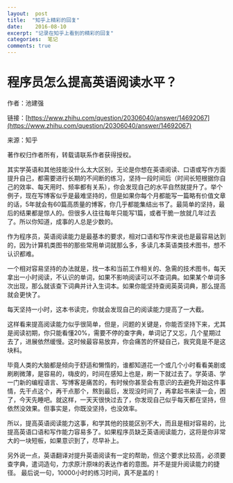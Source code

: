 ```yaml
---
layout:  post
title:  "知乎上精彩的回复"
date:    2016-08-10
excerpt: "记录在知乎上看到的精彩的回复"
categories:  笔记
comments: true
---
```




# 程序员怎么提高英语阅读水平？

作者：池建强

链接：[https://www.zhihu.com/question/20306040/answer/14692067](https://www.zhihu.com/question/20306040/answer/14692067)

来源：知乎

著作权归作者所有，转载请联系作者获得授权。

其实学英语和其他技能没什么太大区别，无论是你想在英语阅读、口语或写作方面提升自己，都需要进行长期的不间断的练习，坚持一段时间后（时间长短根据你自己的效率、每天用时、频率都有关系），你会发现自己的水平自然就提升了。举个例子，现在写博客似乎是最难坚持的，但是如果你每个月都能写一篇略有价值文章的话，5年就会有60篇高质量的博客，你几乎都能集结出书了。最简单的坚持，最后的结果都是惊人的。但很多人往往每年只能写1篇，或者干脆一放就几年过去了。所以你知道，成事的人总是少数的。

作为程序员，英语阅读能力是最基本的要求，相对口语和写作来说也是最容易达到的，因为计算机类图书的那些常用单词就那么多，多读几本英语类技术图书，想不认识都难。

一个相对容易坚持的办法就是，找一本和当前工作相关的、急需的技术图书，每天拿出一小时阅读，不认识的单词，如果不影响阅读可以不查词典。如果某个单词多次出现，那么就该查下词典并计入生词本。如果你能坚持查阅英英词典，那么提高就会更快了。

每天坚持一小时，这本书读完，你就会发现自己的阅读能力提高了一大截。

这样看来提高阅读能力似乎很简单，但是，问题的关键是，你能否坚持下来，尤其是阅读初期，你只能看懂20%，需要不停的查字典，单词记了又忘，几个星期过去了，进展依然缓慢。这时候最容易放弃，你会痛苦的怀疑自己，我究竟是不是这块料。

毕竟人类的大脑都是倾向于舒适和懒惰的，谁都知道花一个或几个小时看看美剧或刷刷微薄，是容易的，嗨皮的，时间在感知上也是，刷一下就过去了。学英语、学一门新的编程语言、写博客是痛苦的，有时候你甚至会有意识的去避免开始这件事情，先干点这个，再干点那个，熬到最后，发现没时间了，再拿起书来读一会，困了，今天先睡吧。就这样，一天天很快过去了，你发现自己似乎每天都在坚持，但依然没效果。但事实是，你既没坚持，也没效率。

所以，提高英语阅读能力这事，和学其他的技能区别不大，而且是相对容易的，比提高英语口语和写作能力容易多了。如果程序员缺乏英语阅读能力，这将是你非常大的一块短板，如果意识到了，尽早补上。

另外说一点，英语翻译对提升英语阅读有一定的帮助，但这个要求比较高，必须要查字典，遣词造句，力求原汁原味的表达作者的意图。并不是提升阅读能力的捷径。
最后说一句，10000小时的练习时间，真不是盖的！ 